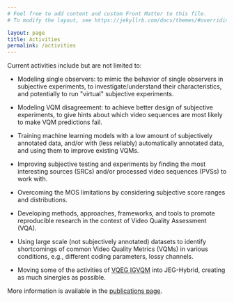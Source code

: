 ```yaml
---
# Feel free to add content and custom Front Matter to this file.
# To modify the layout, see https://jekyllrb.com/docs/themes/#overriding-theme-defaults

layout: page
title: Activities
permalink: /activities
---
```


Current activities include but are not limited to:

* Modeling single observers: to mimic the behavior of single observers in subjective experiments, to investigate/understand their characteristics, and potentially to run "virtual" subjective experiments.

* Modeling VQM disagreement: to achieve better design of subjective experiments, to give hints about which video sequences are most likely to make VQM predictions fail.

* Training machine learning models with a low amount of subjectively annotated data, and/or with (less reliably) automatically annotated data, and using them to improve existing VQMs.

* Improving subjective testing and experiments by finding the most interesting sources (SRCs) and/or processed video sequences (PVSs) to work with.

* Overcoming the MOS limitations by considering subjective score ranges and distributions.

* Developing methods, approaches, frameworks, and tools to promote reproducible research in the context of Video Quality Assessment (VQA).

* Using large scale (not subjectively annotated) datasets to identify shortcomings of common Video Quality Metrics (VQMs) in various conditions, e.g., different coding parameters, lossy channels.

* Moving some of the activities of [VQEG IGVQM]({{site.baseurl}}/igvqm) into JEG-Hybrid, creating as much sinergies as possible.

More information is available in the [publications page]({{site.baseurl}}/publications).
